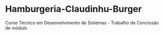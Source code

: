 # Hamburgeria-Claudinhu-Burger
Curso Técnico em Desenvolvimento de Sistemas - Trabalho de Conclusão de módulo
